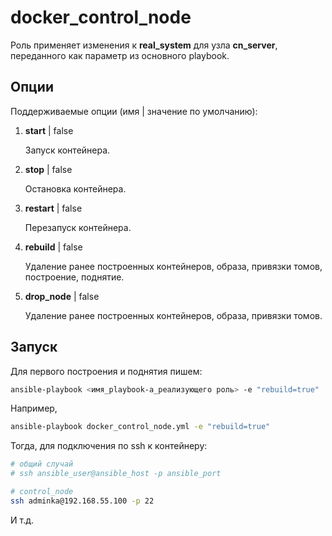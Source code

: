 # docker_control_node

Роль применяет изменения к **real_system** для узла **cn_server**, переданного как параметр из основного playbook.

## Опции

Поддерживаемые опции (имя | значение по умолчанию):

1. **start** | false

   Запуск контейнера.

2. **stop** | false

   Остановка контейнера.

3. **restart** | false

   Перезапуск контейнера.

4. **rebuild** | false

   Удаление ранее построенных контейнеров, образа, привязки томов, построение, поднятие.

5. **drop_node** | false

   Удаление ранее построенных контейнеров, образа, привязки томов.

## Запуск

Для первого построения и поднятия пишем:

```bash
ansible-playbook <имя_playbook-а_реализующего роль> -e "rebuild=true"
```

Например,

```bash
ansible-playbook docker_control_node.yml -e "rebuild=true"
```

Тогда, для подключения по ssh к контейнеру:

```bash
# общий случай
# ssh ansible_user@ansible_host -p ansible_port

# control_node
ssh adminka@192.168.55.100 -p 22
```

И т.д.